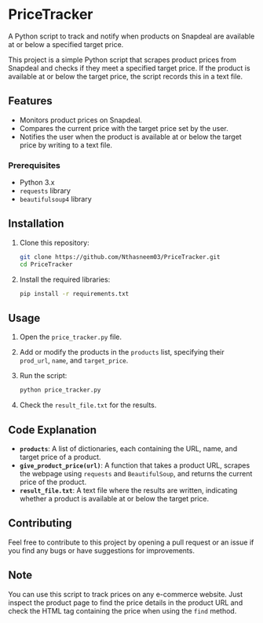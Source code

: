 # PriceTracker
A Python script to track and notify when products on Snapdeal are available at or below a specified target price.

This project is a simple Python script that scrapes product prices from Snapdeal and checks if they meet a specified target price. If the product is available at or below the target price, the script records this in a text file.


## Features

- Monitors product prices on Snapdeal.
- Compares the current price with the target price set by the user.
- Notifies the user when the product is available at or below the target price by writing to a text file.

### Prerequisites

- Python 3.x
- `requests` library
- `beautifulsoup4` library

## Installation

1. Clone this repository:

    ```bash
    git clone https://github.com/Nthasneem03/PriceTracker.git
    cd PriceTracker
    ```

2. Install the required libraries:

    ```bash
    pip install -r requirements.txt
    ```

## Usage

1. Open the `price_tracker.py` file.

2. Add or modify the products in the `products` list, specifying their `prod_url`, `name`, and `target_price`.

3. Run the script:

    ```bash
    python price_tracker.py
    ```

4. Check the `result_file.txt` for the results.

## Code Explanation

- **`products`**: A list of dictionaries, each containing the URL, name, and target price of a product.
- **`give_product_price(url)`**: A function that takes a product URL, scrapes the webpage using `requests` and `BeautifulSoup`, and returns the current price of the product.
- **`result_file.txt`**: A text file where the results are written, indicating whether a product is available at or below the target price.

## Contributing

Feel free to contribute to this project by opening a pull request or an issue if you find any bugs or have suggestions for improvements.


## Note

You can use this script to track prices on any e-commerce website. Just inspect the product page to find the price details in the product URL and check the HTML tag containing the price when using the `find` method.
